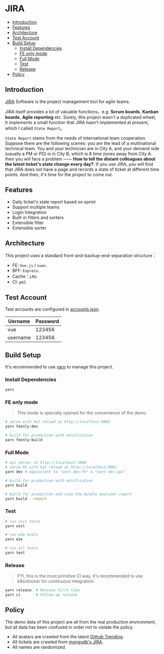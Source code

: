 # JIRA

* [Introduction](#introduction)
* [Features](#features)
* [Architecture](#architecture)
* [Test Account](#test-account)
* [Build Setup](#build-setup)
  + [Install Dependencies](#install-dependencies)
  + [FE only mode](#fe-only-mode)
  + [Full Mode](#full-mode)
  + [Test](#test)
  + [Release](#release)
* [Policy](#policy)

## Introduction

[JIRA](https://www.atlassian.com/software/jira) Software is the project management tool for agile teams.

JIRA itself provides a lot of valuable functions，e.g. **Scrum boards**, **Kanban boards**, **Agile reporting** etc. Surely, this project wasn't a duplicated wheel, It implements a small function that JIRA hasn't implemented at present, which I called `State Report`。

`State Report` stems from the needs of international team cooperation. Suppose there are the following scenes: you are the lead of a multinational technical team. You and your technician are in City A, and your demand side (usually a PM or PD) is in City B, which is 8 time zones away from City A. then you will face a problem —— **How to tell the distant colleagues about the latest ticket's state change every day?**. If you use JIRA, you will find that JIRA does not have a page and records a state of ticket at different time points. And then, it's time for the project to come out.

## Features

- Daily ticket's state report based on sprint
- Support multiple teams
- Login Integration
- Built-in filters and sorters 
- Extensible filter
- Extensible sorter

## Architecture

This project uses a standard front-and-backup-end-separation structure：

- FE: `Vue.js` / `vuex`.
- BFF: `Express`.
- Cache：`LRU`.
- CI: `pm2`.

## Test Account

Test accounts are configured in [accounts.json](https://github.com/ulivz/jira/blob/master/api/mock/accounts.json).

Uername | Password
---|---
vue | 123456
username | 123456

## Build Setup

It's recommended to use [yarn](https://github.com/yarnpkg/yarn) to manage this project.

### Install Dependencies

```bash
yarn
```

### FE only mode

> This mode is specially opened for the convenience of the demo.

```bash
# serve with hot reload at http://localhost:8081
yarn feonly:dev

# build for production with minification
yarn feonly:build
```

### Full Mode

```bash
# api server at http://localhost:3000
# serve FE with hot reload at http://localhost:8081
yarn dev # equivalent to "yarn dev:fe" & "yarn dev:api"

# build for production with minification
yarn build

# build for production and view the bundle analyzer report
yarn build --report
```

### Test

```bash
# run unit tests
yarn unit

# run e2e tests
yarn e2e

# run all tests
yarn test
```

### Release

> FYI, this is the most primitive CI way, it's recommended to use k8s/docker for continuous integration.

```bash
yarn release  # Release first time
yarn ci       # Follow-up release
```

## Policy

The demo data of this project are all from the real production environment, but all data has been confused in order not to violate the policy.

- All avatars are crawled from the latest [Github Trending](https://github.com/trending).
- All tickets are crawled from [mongodb's JIRA](https://jira.mongodb.org/secure/Dashboard.jspa).
- All names are randomized.

